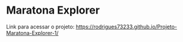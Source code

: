 # Maratona Explorer

Link para acessar o projeto:
https://rodrigues73233.github.io/Projeto-Maratona-Explorer-1/
